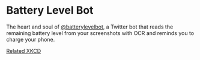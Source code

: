 # Battery Level Bot

The heart and soul of [@batterylevelbot](https://twitter.com/batterylevelbot), a Twitter bot that reads the remaining battery level from your screenshots with OCR and reminds you to charge your phone.

[Related XKCD](https://xkcd.com/1373/)

